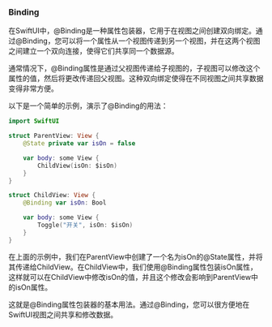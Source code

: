 ### Binding

在SwiftUI中，@Binding是一种属性包装器，它用于在视图之间创建双向绑定。通过@Binding，您可以将一个属性从一个视图传递到另一个视图，并在这两个视图之间建立一个双向连接，使得它们共享同一个数据源。

通常情况下，@Binding属性是通过父视图传递给子视图的，子视图可以修改这个属性的值，然后将更改传递回父视图。这种双向绑定使得在不同视图之间共享数据变得非常方便。

以下是一个简单的示例，演示了@Binding的用法：

```swift
import SwiftUI

struct ParentView: View {
    @State private var isOn = false

    var body: some View {
        ChildView(isOn: $isOn)
    }
}

struct ChildView: View {
    @Binding var isOn: Bool

    var body: some View {
        Toggle("开关", isOn: $isOn)
    }
}
```

在上面的示例中，我们在ParentView中创建了一个名为isOn的@State属性，并将其传递给ChildView。在ChildView中，我们使用@Binding属性包装isOn属性，这样就可以在ChildView中修改isOn的值，并且这个修改会影响到ParentView中的isOn属性。

这就是@Binding属性包装器的基本用法。通过@Binding，您可以很方便地在SwiftUI视图之间共享和修改数据。